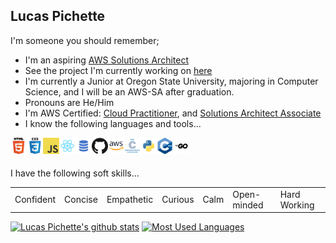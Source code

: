 ## Lucas Pichette

I'm someone you should remember;
<ul>
  <li>I'm an aspiring <a href="https://www.lucaspichette.com/">AWS Solutions Architect</a></li>
  <li>See the project I'm currently working on <a href="https://thecloudfox.com">here</a></li>
  <li>I'm currently a Junior at Oregon State University, majoring in Computer Science, and I will be an AWS-SA after graduation.</li>
  <li>Pronouns are He/Him
  <li>I'm AWS Certified: <a href="https://www.youracclaim.com/badges/02640993-3cfe-4694-80e6-a9e00b618281?source=linked_in_profile">Cloud Practitioner</a>, and <a href="https://www.credly.com/badges/a83aa74f-5e59-4236-ae7e-e3000cfb7110/public_url">Solutions Architect Associate</a></li>
  <li>I know the following languages and tools...</li>
</ul>
<img align="left" alt="HTML5" width="26px" src="https://raw.githubusercontent.com/github/explore/80688e429a7d4ef2fca1e82350fe8e3517d3494d/topics/html/html.png" />
<img align="left" alt="CSS3" width="26px" src="https://raw.githubusercontent.com/github/explore/80688e429a7d4ef2fca1e82350fe8e3517d3494d/topics/css/css.png" />
<img align="left" alt="JavaScript" width="26px" src="https://raw.githubusercontent.com/github/explore/80688e429a7d4ef2fca1e82350fe8e3517d3494d/topics/javascript/javascript.png" />
<img align="left" alt="C#" width="26px" src="https://raw.githubusercontent.com/github/explore/80688e429a7d4ef2fca1e82350fe8e3517d3494d/topics/react/react.png" />
<img align="left" alt="SQL" width="26px" src="https://raw.githubusercontent.com/github/explore/80688e429a7d4ef2fca1e82350fe8e3517d3494d/topics/sql/sql.png" />
<img align="left" alt="GitHub" width="26px" src="https://raw.githubusercontent.com/github/explore/78df643247d429f6cc873026c0622819ad797942/topics/github/github.png" />
<img align="left" alt="AWS" width="26px" src="https://raw.githubusercontent.com/github/explore/80688e429a7d4ef2fca1e82350fe8e3517d3494d/topics/aws/aws.png" />
<img align="left" alt="C" width="26px" src="https://raw.githubusercontent.com/github/explore/80688e429a7d4ef2fca1e82350fe8e3517d3494d/topics/c/c.png" />
<img align="left" alt="Python" width="26px" src="https://raw.githubusercontent.com/github/explore/80688e429a7d4ef2fca1e82350fe8e3517d3494d/topics/python/python.png" />
<img align="left" alt="C++" width="26px" src="https://raw.githubusercontent.com/github/explore/80688e429a7d4ef2fca1e82350fe8e3517d3494d/topics/cpp/cpp.png" />
<img align="left" alt="C#" width="26px" src="https://raw.githubusercontent.com/github/explore/80688e429a7d4ef2fca1e82350fe8e3517d3494d/topics/go/go.png" />
<br><br>

I have the following soft skills...
<table>
  <tr>
    <td>Confident</td>
    <td>Concise</td>
    <td>Empathetic</td>
    <td>Curious</td>
    <td>Calm</td>
    <td>Open-minded</td>
    <td>Hard Working</td>
  </tr>
 </table>

[![Lucas Pichette's github stats](https://github-readme-stats.vercel.app/api?username=Lucas-Pichette&count_private=true&include_all_commits=true&show_icons=true&theme=onedark)](https://github.com/anuraghazra/github-readme-stats)
[![Most Used Languages](https://github-readme-stats.vercel.app/api/top-langs/?username=Lucas-Pichette&layout=compact&theme=onedark&langs_count=10)](https://github.com/anuraghazra/github-readme-stats)

<!--
**Lucas-Pichette/lucas-pichette** is a ✨ _special_ ✨ repository because its `README.md` (this file) appears on your GitHub profile.

Here are some ideas to get you started:

- 🔭 I’m currently working on ...
- 🌱 I’m currently learning ...
- 👯 I’m looking to collaborate on ...
- 🤔 I’m looking for help with ...
- 💬 Ask me about ...
- 📫 How to reach me: ...
- 😄 Pronouns: ...
- ⚡ Fun fact: ...
-->
